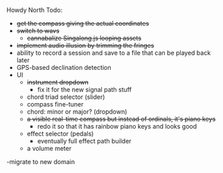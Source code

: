 Howdy North Todo:
- ~~get the compass giving the actual coordinates~~
- ~~switch to wavs~~
     - ~~cannabalize Singalong.js looping assets~~
- ~~implement audio illusion by trimming the fringes~~
- ability to record a session and save to a file that can be played back later
- GPS-based declination detection
- UI
    - ~~instrument dropdown~~
        - fix it for the new signal path stuff
    - chord triad selector (slider)
    - compass fine-tuner
    - chord: minor or major? (dropdown)
    - ~~a visible real-time compass but instead of ordinals, it's piano keys~~
        - redo it so that it has rainbow piano keys and looks good
    - effect selector (pedals)
        - eventually full effect path builder
    - a volume meter

-migrate to new domain